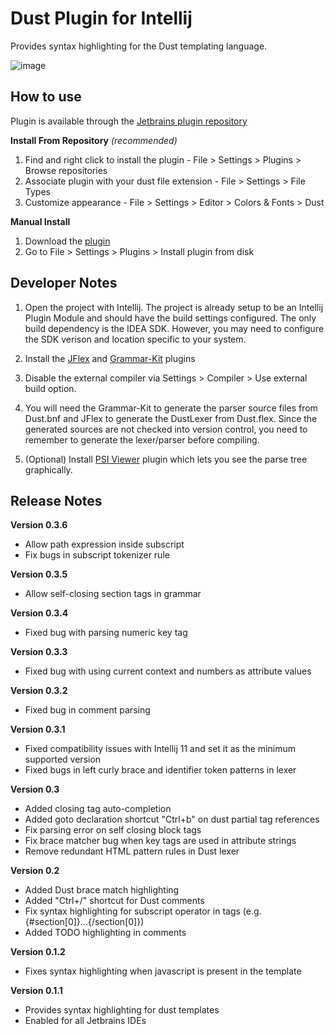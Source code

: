 # Dust Plugin for Intellij

Provides syntax highlighting for the Dust templating language.

![image](http://yifanz.github.com/Intellij-Dust/images/dust_screenshot_15FEB2013.png)

## How to use

Plugin is available through the [Jetbrains plugin repository](http://plugins.jetbrains.com/plugin/?idea&pluginId=7214)

**Install From Repository** *(recommended)*

1. Find and right click to install the plugin - File > Settings > Plugins > Browse repositories
2. Associate plugin with your dust file extension - File > Settings > File Types
3. Customize appearance - File > Settings > Editor > Colors & Fonts > Dust

**Manual Install**

1. Download the [plugin](http://yifanz.github.com/Intellij-Dust/downloads/dust_syntax_0_3_6.jar)
2. Go to File > Settings > Plugins > Install plugin from disk

## Developer Notes

1. Open the project with Intellij. The project is already setup to be an Intellij Plugin Module and should have the build settings configured. The only build dependency is the IDEA SDK. However, you may need to configure the SDK verison and location specific to your system.

2. Install the [JFlex](http://plugins.jetbrains.com/plugin/?id=263) and [Grammar-Kit](http://plugins.jetbrains.com/plugin/?id=6606) plugins

3. Disable the external compiler via Settings > Compiler > Use external build option.

3. You will need the Grammar-Kit to generate the parser source files from Dust.bnf and JFlex to generate the DustLexer from Dust.flex. Since the generated sources are not checked into version control, you need to remember to generate the lexer/parser before compiling.

4. (Optional) Install [PSI Viewer](http://plugins.jetbrains.com/plugin/?id=227) plugin which lets you see the parse tree graphically.

## Release Notes

**Version 0.3.6**

* Allow path expression inside subscript
* Fix bugs in subscript tokenizer rule

**Version 0.3.5**

* Allow self-closing section tags in grammar

**Version 0.3.4**

* Fixed bug with parsing numeric key tag

**Version 0.3.3**

* Fixed bug with using current context and numbers as attribute values

**Version 0.3.2**

* Fixed bug in comment parsing

**Version 0.3.1**

* Fixed compatibility issues with Intellij 11 and set it as the minimum supported version
* Fixed bugs in left curly brace and identifier token patterns in lexer

**Version 0.3**

* Added closing tag auto-completion
* Added goto declaration shortcut "Ctrl+b" on dust partial tag references
* Fix parsing error on self closing block tags
* Fix brace matcher bug when key tags are used in attribute strings
* Remove redundant HTML pattern rules in Dust lexer

**Version 0.2**

* Added Dust brace match highlighting
* Added "Ctrl+/" shortcut for Dust comments
* Fix syntax highlighting for subscript operator in tags (e.g. {#section[0]}...{/section[0]})
* Added TODO highlighting in comments

**Version 0.1.2**

* Fixes syntax highlighting when javascript is present in the template

**Version 0.1.1**

* Provides syntax highlighting for dust templates
* Enabled for all Jetbrains IDEs
